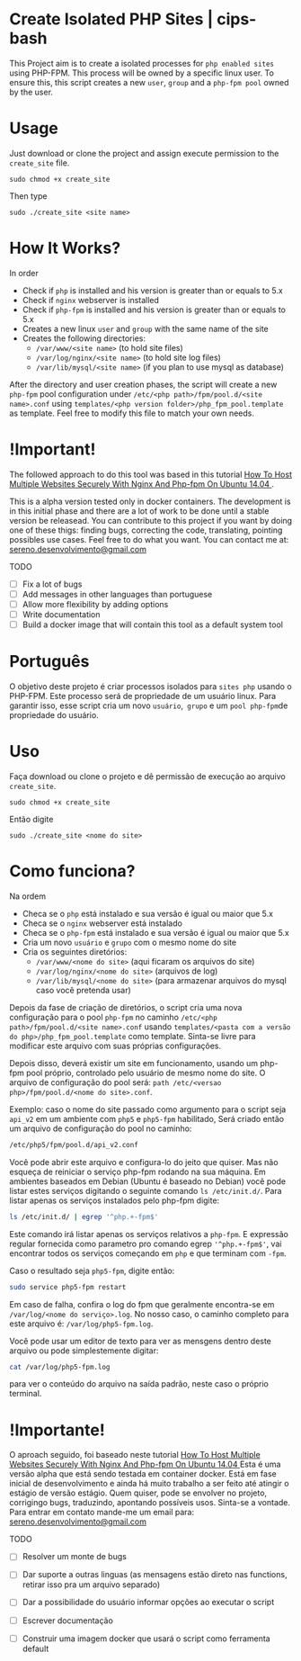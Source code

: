 # Create Isolated PHP Sites | cips-bash

This Project aim is to create a isolated processes for `php enabled sites` using PHP-FPM. This process will be owned by a specific linux user. To ensure this, this script creates a new `user`, `group` and a `php-fpm pool` owned by the user.

# Usage

Just download or clone the project and assign execute permission to the `create_site` file. 
```shell
sudo chmod +x create_site
```
Then type
```shell
sudo ./create_site <site name>
```

# How It Works?

In order

* Check if `php` is installed and his version is greater than or equals to 5.x
* Check if `nginx` webserver is installed
* Check if `php-fpm` is installed and his version is greater than or equals to 5.x
* Creates a new linux `user` and `group` with the same name of the site
* Creates the following directories:
  * `/var/www/<site name>` (to hold site files)
  * `/var/log/nginx/<site name>`  (to hold site log files)
  * `/var/lib/mysql/<site name>` (if you plan to use mysql as database)

After the directory and user creation phases, the script will create a new `php-fpm` pool configuration under `/etc/<php path>/fpm/pool.d/<site name>.conf` using `templates/<php version folder>/php_fpm_pool.template` as template. Feel free to modify this file to match your own needs.

# !Important!

The followed approach to do this tool was based in this tutorial [How To Host Multiple Websites Securely With Nginx And Php-fpm On Ubuntu 14.04 ](https://www.digitalocean.com/community/tutorials/how-to-host-multiple-websites-securely-with-nginx-and-php-fpm-on-ubuntu-14-04).

This is a alpha version tested only in docker containers. The development is in this initial phase and there are a lot of work to be done until a stable version be releasead. You can contribute to this project if you want by doing one of these thigs: finding bugs, correcting the code, translating, pointing possibles use cases. Feel free to do what you want.
You can contact me at: sereno.desenvolvimento@gmail.com

TODO

- [ ] Fix a lot of bugs
- [ ] Add messages in other languages than portuguese
- [ ] Allow more flexibility by adding options
- [ ] Write documentation
- [ ] Build a docker image that will contain this tool as a default system tool

# Português

O objetivo deste projeto é criar processos isolados para `sites php` usando o PHP-FPM. Este processo será de propriedade de um usuário linux. Para garantir isso, esse script cria um novo `usuário`,` grupo` e um `pool php-fpm`de propriedade do usuário.

# Uso

Faça download ou clone o projeto e dê permissão de execução ao arquivo `create_site`. 
```shell
sudo chmod +x create_site
```
Então digite
```shell
sudo ./create_site <nome do site>
```

# Como funciona?

Na ordem

* Checa se o `php` está instalado e sua versão é igual ou maior que 5.x
* Checa se o `nginx` webserver está instalado
* Checa se o `php-fpm` está instalado e sua versão é igual ou maior que 5.x
* Cria um novo `usuário` e `grupo` com o mesmo nome do site
* Cria os seguintes diretórios:
  * `/var/www/<nome do site>` (aqui ficaram os arquivos do site)
  * `/var/log/nginx/<nome do site>`  (arquivos de log)
  * `/var/lib/mysql/<nome do site>` (para armazenar arquivos do mysql caso você pretenda usar)

Depois da fase de criação de diretórios, o script cria uma nova configuração para o pool `php-fpm` no caminho `/etc/<php path>/fpm/pool.d/<site name>.conf` usando `templates/<pasta com a versão do php>/php_fpm_pool.template` como template. Sinta-se livre para modificar este arquivo com suas próprias configurações.

Depois disso, deverá existir um site em funcionamento, usando um php-fpm pool próprio, controlado pelo usuário de mesmo nome do site. O arquivo de configuração do pool será: `path /etc/<versao php>/fpm/pool.d/<nome do site>.conf`.

Exemplo: caso o nome do site passado como argumento para o script seja `api_v2` em um ambiente com `php5` e `php5-fpm` habilitado, Será criado então um arquivo de configuração do pool no caminho:
```bash
/etc/php5/fpm/pool.d/api_v2.conf
```

Você pode abrir este arquivo e configura-lo do jeito que quiser. Mas não esqueça de reiniciar o serviço php-fpm rodando na sua máquina. Em ambientes baseados em Debian (Ubuntu é baseado no Debian) você pode listar estes serviços digitando o seguinte comando `ls /etc/init.d/`. Para listar apenas os serviços instalados pelo php-fpm digite:

```bash
ls /etc/init.d/ | egrep '^php.+-fpm$'
```

Este comando irá listar apenas os serviços relativos a `php-fpm`. E expressão regular fornecida como parametro pro comando egrep `'^php.+-fpm$'`,  vai encontrar todos os serviços começando em `php` e que terminam com `-fpm`.

Caso o resultado seja `php5-fpm`, digite então: 

```bash
sudo service php5-fpm restart
```

Em caso de falha, confira o log do fpm que geralmente encontra-se em `/var/log/<nome do serviço>.log`. No nosso caso, o caminho completo para este arquivo é: `/var/log/php5-fpm.log`.

Você pode usar um editor de texto para ver as mensgens dentro deste arquivo ou pode simplestemente digitar: 

```bash
cat /var/log/php5-fpm.log
```

para ver o conteúdo do arquivo na saída padrão, neste caso o próprio terminal.

# !Importante!

O aproach seguido, foi baseado neste tutorial [How To Host Multiple Websites Securely With Nginx And Php-fpm On Ubuntu 14.04 ](https://www.digitalocean.com/community/tutorials/how-to-host-multiple-websites-securely-with-nginx-and-php-fpm-on-ubuntu-14-04) Esta é uma versão alpha que está sendo testada em container docker. Está em fase inicial de desenvolvimento e ainda há muito trabalho a ser feito até atingir o estágio de versão estágio. Quem quiser, pode se envolver no projeto, corrigingo bugs, traduzindo, apontando possíveis usos. Sinta-se a vontade.
Para entrar em contato mande-me um email para: sereno.desenvolvimento@gmail.com

TODO

- [ ] Resolver um monte de bugs
- [ ] Dar suporte a outras linguas (as mensagens estão direto nas functions, retirar isso pra um arquivo separado)
- [ ] Dar a possibilidade do usuário informar opções ao executar o script
- [ ] Escrever documentação
- [ ] Construir uma imagem docker que usará o script como ferramenta default





